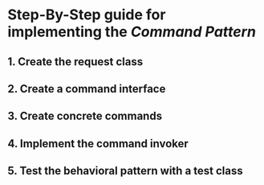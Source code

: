 # Step-By-Step guide for implementing the *Command Pattern*

## 1. Create the request class

## 2. Create a command interface

## 3. Create concrete commands

## 4. Implement the command invoker

## 5. Test the behavioral pattern with a test class
